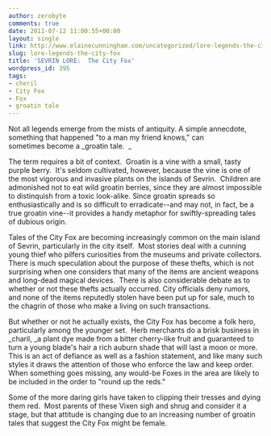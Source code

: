 ```yaml
---
author: zerobyte
comments: true
date: 2011-07-12 11:00:55+00:00
layout: single
link: http://www.elainecunningham.com/uncategorized/lore-legends-the-city-fox/
slug: lore-legends-the-city-fox
title: 'SEVRIN LORE:  The City Fox'
wordpress_id: 395
tags:
- cheril
- City Fox
- Fox
- groatin tale
---
```


Not all legends emerge from the mists of antiquity. A simple annecdote, something that happened "to a man my friend knows," can sometimes become a _groatin tale.  _

The term requires a bit of context.  Groatin is a vine with a small, tasty purple berry.  It's seldom cultivated, however, because the vine is one of the most vigorous and invasive plants on the islands of Sevrin.  Children are admonished not to eat wild groatin berries, since they are almost impossible to distinquish from a toxic look-alike. Since groatin spreads so enthusiastically and is so difficult to erradicate--and may not, in fact, be a true groatin vine--it provides a handy metaphor for swiftly-spreading tales of dubious origin.

Tales of the City Fox are becoming increasingly common on the main island of Sevrin, particularly in the city itself.  Most stories deal with a cunning young thief who pilfers curiosities from the museums and private collectors. There is much speculation about the purpose of these thefts, which is not surprising when one considers that many of the items are ancient weapons and long-dead magical devices.  There is also considerable debate as to whether or not these thefts actually occurred. City officials deny rumors, and none of the items reputedly stolen have been put up for sale, much to the chagrin of those who make a living on such transactions.

But whether or not he actually exists, the City Fox has become a folk hero, particularly among the younger set.  Herb merchants do a brisk business in _charil, _a plant dye made from a bitter cherry-like fruit and guaranteed to turn a young blade's hair a rich auburn shade that will last a moon or more. This is an act of defiance as well as a fashion statement, and like many such styles it draws the attention of those who enforce the law and keep order.  When something goes missing, any would-be Foxes in the area are likely to be included in the order to "round up the reds."

Some of the more daring girls have taken to clipping their tresses and dying them red.  Most parents of these Vixen sigh and shrug and consider it a stage, but that attitude is changing due to an increasing number of groatin tales that suggest the City Fox might be female.
